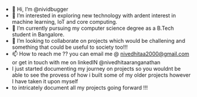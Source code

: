 - 👋 Hi, I’m @nividbugger
- 👀 I’m interested in exploring new technology with ardent interest in machine learning, IoT and core computing.
- 🌱 I’m currently pursuing my computer science degree as a B.Tech student in Bangalore.
- 💞️ I’m looking to collaborate on projects which would be challening and something that could be useful to society too!!! 
- 📫 How to reach me ?? you can email me @ nivedhitaa2000@gmail.com or get in touch with me on linkedIN @nivedhitaaranganathan
- I just started documenting my journey on projects so you wouldnt be able to see the provess of how i built some of my older projects however I have taken it upon myself 
- to intricately document all my projects going forward !!! 

<!---
nividbugger/nividbugger is a ✨ special ✨ repository because its `README.md` (this file) appears on your GitHub profile.
You can click the Preview link to take a look at your changes.
--->
